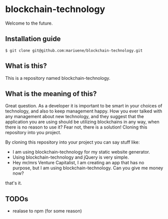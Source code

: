 # blockchain-technology

Welcome to the future.

## Installation guide

```
$ git clone git@github.com:mariuene/blockchain-technology.git
```

## What is this?

This is a repository named blockchain-technology.

## What is the meaning of this?

Great question. As a developer it is important to be smart in your choices of technology, and also to keep management happy.
How you ever talked with any management about new technology, and they suggest that the application you are using should be utilizing  blockchains in any way, when there is no reason to use it?
Fear not, there is a solution! Cloning this repository into you project.

By cloning this repository into your project you can say stuff like:
+ I am using blockchain-technology for my static website generator.  
+ Using blockchain-technology and jQuery is very simple.
+ Hey mr/mrs Venture Capitalist, I am creating an app that has no purpose, but I am using blockchain-technology. Can you give me money now?

that's it.


## TODOs

+ realase to npm (for some reason)
